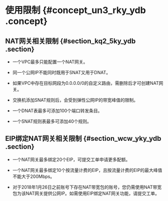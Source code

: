# 使用限制 {#concept_un3_rky_ydb .concept}

## NAT网关相关限制 {#section_kq2_5ky_ydb .section}

-   一个VPC最多只能配置一个NAT网关。

-   同一个公网IP不能同时既用于SNAT又用于DNAT。

-   如果VPC中存在目标网段为0.0.0.0/0的自定义路由，需删除后才可创建NAT网关。

-   交换机添加SNAT规则后，会受到弹性公网IP的带宽峰值的限制。

-   一个DNAT表最多可添加100个端口转发条目。

-   一个SNAT规则表最多可添加40个规则。


## EIP绑定NAT网关相关限制 {#section_wcw_yky_ydb .section}

-   一个NAT网关最多绑定20个EIP，可提交工单申请更多配额。

-   一个NAT网关最多绑定10个按流量计费的EIP，且按流量计费的EIP的最大峰值不能大于200Mbps。

-   对于2018年1月26日之前账号下存在NAT带宽包的账号，您仍需使用NAT带宽包为该NAT网关提供公网IP。如需使用EIP绑定NAT网关功能，请提交工单。



